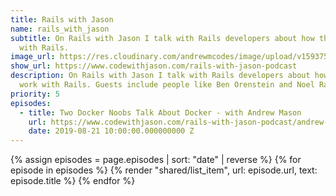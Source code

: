 ```yaml
---
title: Rails with Jason
name: rails_with_jason
subtitle: On Rails with Jason I talk with Rails developers about how they work
  with Rails.
image_url: https://res.cloudinary.com/andrewmcodes/image/upload/v1593758052/podcasts/rails-with-jason.jpg
show_url: https://www.codewithjason.com/rails-with-jason-podcast
description: On Rails with Jason I talk with Rails developers about how they
  work with Rails. Guests include people like Ben Orenstein and Noel Rappin.
priority: 5
episodes:
  - title: Two Docker Noobs Talk About Docker - with Andrew Mason
    url: https://www.codewithjason.com/rails-with-jason-podcast/andrew-mason-docker/
    date: 2019-08-21 10:00:00.000000000 Z
---
```


{% assign episodes = page.episodes | sort: "date" | reverse %}
{% for episode in episodes %}
{% render "shared/list_item", url: episode.url, text: episode.title %}
{% endfor %}
